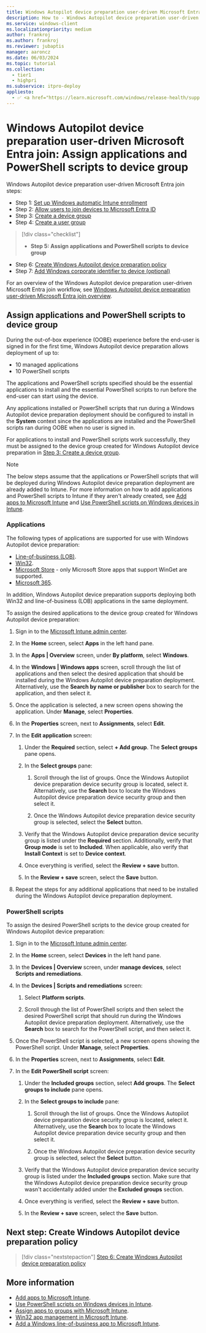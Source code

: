 ```yaml
---
title: Windows Autopilot device preparation user-driven Microsoft Entra join - Step 5 of 7 - Assign applications and PowerShell scripts to device group
description: How to - Windows Autopilot device preparation user-driven Microsoft Entra join - Step 5 of 7 - Assign applications and PowerShell scripts to device group.
ms.service: windows-client
ms.localizationpriority: medium
author: frankroj
ms.author: frankroj
ms.reviewer: jubaptis
manager: aaroncz
ms.date: 06/03/2024
ms.topic: tutorial
ms.collection:
  - tier1
  - highpri
ms.subservice: itpro-deploy
appliesto:
  - ✅ <a href="https://learn.microsoft.com/windows/release-health/supported-versions-windows-client" target="_blank">Windows 11</a>
---
```


# Windows Autopilot device preparation user-driven Microsoft Entra join: Assign applications and PowerShell scripts to device group

Windows Autopilot device preparation user-driven Microsoft Entra join steps:

- Step 1: [Set up Windows automatic Intune enrollment](entra-join-automatic-enrollment.md)
- Step 2: [Allow users to join devices to Microsoft Entra ID](entra-join-allow-users-to-join.md)
- Step 3: [Create a device group](entra-join-device-group.md)
- Step 4: [Create a user group](entra-join-user-group.md)

> [!div class="checklist"]
>
> - **Step 5: Assign applications and PowerShell scripts to device group**

- Step 6: [Create Windows Autopilot device preparation policy](entra-join-autopilot-policy.md)
- Step 7: [Add Windows corporate identifier to device (optional)](entra-join-corporate-identifier.md)

For an overview of the Windows Autopilot device preparation user-driven Microsoft Entra join workflow, see [Windows Autopilot device preparation user-driven Microsoft Entra join overview](entra-join-workflow.md#workflow).

## Assign applications and PowerShell scripts to device group

During the out-of-box experience (OOBE) experience before the end-user is signed in for the first time, Windows Autopilot device preparation allows deployment of up to:

- 10 managed applications
- 10 PowerShell scripts

The applications and PowerShell scripts specified should be the essential applications to install and the essential PowerShell scripts to run before the end-user can start using the device.

Any applications installed or PowerShell scripts that run during a Windows Autopilot device preparation deployment should be configured to install in the **System** context since the applications are installed and the PowerShell scripts ran during OOBE when no user is signed in.

For applications to install and PowerShell scripts work successfully, they must be assigned to the device group created for Windows Autopilot device preparation in [Step 3: Create a device group](entra-join-device-group.md).

> [!NOTE]
>
> The below steps assume that the applications or PowerShell scripts that will be deployed during Windows Autopilot device preparation deployment are already added to Intune. For more information on how to add applications and PowerShell scripts to Intune if they aren't already created, see [Add apps to Microsoft Intune](/mem/intune/apps/apps-add) and [Use PowerShell scripts on Windows devices in Intune](/mem/intune/apps/intune-management-extension).

### Applications

The following types of applications are supported for use with Windows Autopilot device preparation:

- [Line-of-business (LOB)](/mem/intune/apps/lob-apps-windows).
- [Win32](/mem/intune/apps/apps-win32-prepare).
- [Microsoft Store](/mem/intune/apps/store-apps-microsoft) - only Microsoft Store apps that support WinGet are supported.
- [Microsoft 365](/mem/intune/apps/apps-add-office365).

In addition, Windows Autopilot device preparation supports deploying both Win32 and line-of-business (LOB) applications in the same deployment.

To assign the desired applications to the device group created for Windows Autopilot device preparation:

1. Sign in to the [Microsoft Intune admin center](https://go.microsoft.com/fwlink/?linkid=2109431).

1. In the **Home** screen, select **Apps** in the left hand pane.

1. In the **Apps | Overview** screen, under **By platform**, select **Windows**.

1. In the **Windows | Windows apps** screen, scroll through the list of applications and then select the desired application that should be installed during the Windows Autopilot device preparation deployment. Alternatively, use the **Search by name or publisher** box to search for the application, and then select it.

1. Once the application is selected, a new screen opens showing the application. Under **Manage**, select **Properties**.

1. In the **Properties** screen, next to **Assignments**, select **Edit**.

1. In the **Edit application** screen:

   1. Under the **Required** section, select **+ Add group**. The **Select groups** pane opens.

   1. In the **Select groups** pane:

      1. Scroll through the list of groups. Once the Windows Autopilot device preparation device security group is located, select it. Alternatively, use the **Search** box to locate the Windows Autopilot device preparation device security group and then select it.

      1. Once the Windows Autopilot device preparation device security group is selected, select the **Select** button.

   1. Verify that the Windows Autopilot device preparation device security group is listed under the **Required** section. Additionally, verify that **Group mode** is set to **Included**. When applicable, also verify that **Install Context** is set to **Device context**.

   1. Once everything is verified, select the **Review + save** button.

   1. In the **Review + save** screen, select the **Save** button.

1. Repeat the steps for any additional applications that need to be installed during the Windows Autopilot device preparation deployment.

### PowerShell scripts

To assign the desired PowerShell scripts to the device group created for Windows Autopilot device preparation:

1. Sign in to the [Microsoft Intune admin center](https://go.microsoft.com/fwlink/?linkid=2109431).

1. In the **Home** screen, select **Devices** in the left hand pane.

1. In the **Devices | Overview** screen, under **manage devices**, select **Scripts and remediations**.

1. In the **Devices | Scripts and remediations** screen:

   1. Select **Platform scripts**.

   1. Scroll through the list of PowerShell scripts and then select the desired PowerShell script that should run during the Windows Autopilot device preparation deployment. Alternatively, use the **Search** box to search for the PowerShell script, and then select it.

1. Once the PowerShell script is selected, a new screen opens showing the PowerShell script. Under **Manage**, select **Properties**.

1. In the **Properties** screen, next to **Assignments**, select **Edit**.

1. In the **Edit PowerShell script** screen:

   1. Under the **Included groups** section, select **Add groups**. The **Select groups to include** pane opens.

   1. In the **Select groups to include** pane:

      1. Scroll through the list of groups. Once the Windows Autopilot device preparation device security group is located, select it. Alternatively, use the **Search** box to locate the Windows Autopilot device preparation device security group and then select it.

      1. Once the Windows Autopilot device preparation device security group is selected, select the **Select** button.

   1. Verify that the Windows Autopilot device preparation device security group is listed under the **Included groups** section. Make sure that the Windows Autopilot device preparation device security group wasn't accidentally added under the **Excluded groups** section.

   1. Once everything is verified, select the **Review + save** button.

   1. In the **Review + save** screen, select the **Save** button.

## Next step: Create Windows Autopilot device preparation policy

> [!div class="nextstepaction"]
> [Step 6: Create Windows Autopilot device preparation policy](entra-join-autopilot-policy.md)

## More information

- [Add apps to Microsoft Intune](/mem/intune/apps/apps-add).
- [Use PowerShell scripts on Windows devices in Intune](/mem/intune/apps/intune-management-extension).
- [Assign apps to groups with Microsoft Intune](/mem/intune/apps/apps-deploy).
- [Win32 app management in Microsoft Intune](/mem/intune/apps/apps-win32-app-management).
- [Add a Windows line-of-business app to Microsoft Intune](/mem/intune/apps/lob-apps-windows).
